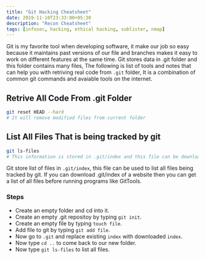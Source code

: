 ```yaml
---
title: "Git Hacking Cheatsheet"
date: 2019-11-10T23:33:00+05:30
description: "Recon Cheatsheet"
tags: [infosec, hacking, ethical hacking, sublister, nmap]
---
```


Git is my favorite tool when developing software, it make our job so easy because it maintains past versions of our file and branches makes it easy to work on different features at the same time. Git stores data in .git folder and this folder contains many files, The following is list of tools and notes that can help you with retriving real code from `.git` folder, It is a combination of common git commands and avaiable tools on the internet.

## Retrive All Code From .git Folder
```bash
git reset HEAD --hard
# It will remove modified files from current folder
```

## List All Files That is being tracked by git
```bash
git ls-files
# This information is stored in .git/index and this file can be downloaded for many website that can help you with recon stat and it can be used to find juicy information
```

Git store list of files in `.git/index`, this file can be used to list all files being tracked by git.
If you can download .git/index of a website then you can get a list of all files before running programs like GitTools.

### Steps
- Create an empty folder and cd into it.
- Create an empty .git repositoy by typing `git init`.
- Create an empty file by typing `touch file`.
- Add file to git by typing `git add file`.
- Now go to `.git` and replace existing `index` with downloaded `index`.
- Now type `cd ..` to come back to our new folder.
- Now type `git ls-files` to list all files.